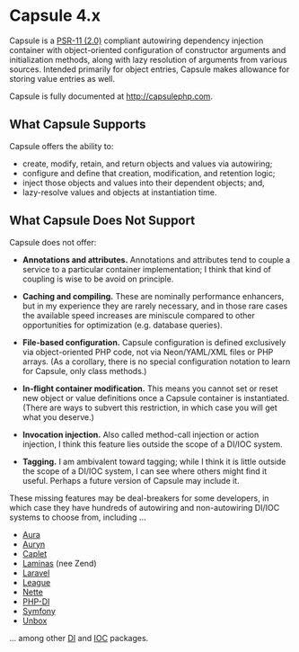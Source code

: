# Capsule 4.x

Capsule is a [PSR-11 (2.0)](https://www.php-fig.org/psr/psr-11/) compliant
autowiring dependency injection container with object-oriented configuration of
constructor arguments and initialization methods, along with lazy resolution of
arguments from various sources. Intended primarily for object entries, Capsule
makes allowance for storing value entries as well.

Capsule is fully documented at <http://capsulephp.com>.

## What Capsule Supports

Capsule offers the ability to:

- create, modify, retain, and return objects and values via autowiring;
- configure and define that creation, modification, and retention logic;
- inject those objects and values into their dependent objects; and,
- lazy-resolve values and objects at instantiation time.

## What Capsule Does Not Support

Capsule does not offer:

- **Annotations and attributes.** Annotations and attributes tend to couple a
    service to a particular container implementation; I think that kind of
    coupling is wise to be avoid on principle.

- **Caching and compiling.** These are nominally performance enhancers, but in
    my experience they are rarely necessary, and in those rare cases the
    available speed increases are miniscule compared to other opportunities for
    optimization (e.g. database queries).

- **File-based configuration.**  Capsule configuration is defined exclusively
    via object-oriented PHP code, not via Neon/YAML/XML files or PHP arrays.
    (As a corollary, there is no special configuration notation to learn for
    Capsule, only class methods.)

- **In-flight container modification.** This means you cannot set or reset new
    object or value definitions once a Capsule container is instantiated.
    (There are ways to subvert this restriction, in which case you will get
    what you deserve.)

- **Invocation injection.** Also called method-call injection or action
    injection, I think this feature lies outside the scope of a DI/IOC system.

- **Tagging.** I am ambivalent toward tagging; while I think it is little
    outside the scope of a DI/IOC system, I can see where others might find it
    useful. Perhaps a future version of Capsule may include it.

These missing features may be deal-breakers for some developers, in which case
they have hundreds of autowiring and non-autowiring DI/IOC systems to choose
from, including ...

- [Aura](https://github.com/auraphp/Aura.Di)
- [Auryn](https://github.com/rdlowrey/auryn)
- [Caplet](https://github.com/pmjones/caplet)
- [Laminas](https://docs.laminas.dev/laminas-servicemanager/) (nee Zend)
- [Laravel](https://laravel.com/docs/8.x/container)
- [League](https://container.thephpleague.com/)
- [Nette](https://doc.nette.org/en/3.0/dependency-injection)
- [PHP-DI](https://php-di.org/)
- [Symfony](https://symfony.com/doc/current/service_container.html)
- [Unbox](https://github.com/mindplay-dk/unbox)

... among other [DI](https://packagist.org/?query=dependency)
and [IOC](https://packagist.org/?query=ioc) packages.
